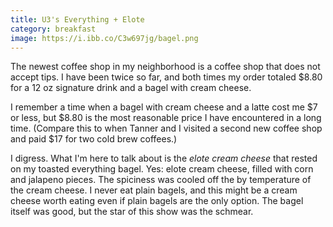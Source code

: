 ```yaml
---
title: U3's Everything + Elote
category: breakfast
image: https://i.ibb.co/C3w697jg/bagel.png
---
```

The newest coffee shop in my neighborhood is a coffee shop that does not accept tips. I have been twice so far, and both times my order totaled $8.80 for a 12 oz signature drink and a bagel with cream cheese. 

I remember a time when a bagel with cream cheese and a latte cost me $7 or less, but $8.80 is the most reasonable price I have encountered in a long time. \(Compare this to when Tanner and I visited a second new coffee shop and paid $17 for two cold brew coffees.\)

I digress. What I'm here to talk about is the *elote cream cheese* that rested on my toasted everything bagel. Yes: elote cream cheese, filled with corn and jalapeno pieces. The spiciness was cooled off the by temperature of the cream cheese. I never eat plain bagels, and this might be a cream cheese worth eating even if plain bagels are the only option. The bagel itself was good, but the star of this show was the schmear. 
